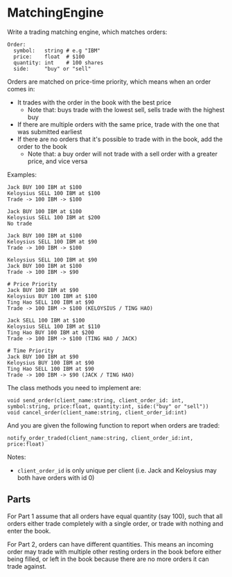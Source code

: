 # MatchingEngine

Write a trading matching engine, which matches orders:
```
Order:
  symbol:   string # e.g "IBM"
  price:    float  # $100
  quantity: int    # 100 shares
  side:     "buy" or "sell"
```

Orders are matched on price-time priority, which means when an order comes in:
- It trades with the order in the book with the best price
  - Note that: buys trade with the lowest sell, sells trade with the highest buy
- If there are multiple orders with the same price, trade with the one that was submitted earliest
- If there are no orders that it's possible to trade with in the book, add the order to the book
  - Note that: a buy order will not trade with a sell order with a greater price, and vice versa

Examples:
```
Jack BUY 100 IBM at $100
Keloysius SELL 100 IBM at $100
Trade -> 100 IBM -> $100

Jack BUY 100 IBM at $100
Keloysius SELL 100 IBM at $200
No trade

Jack BUY 100 IBM at $100
Keloysius SELL 100 IBM at $90
Trade -> 100 IBM -> $100

Keloysius SELL 100 IBM at $90
Jack BUY 100 IBM at $100
Trade -> 100 IBM -> $90

# Price Priority
Jack BUY 100 IBM at $90
Keloysius BUY 100 IBM at $100
Ting Hao SELL 100 IBM at $90
Trade -> 100 IBM -> $100 (KELOYSIUS / TING HAO)

Jack SELL 100 IBM at $100
Keloysius SELL 100 IBM at $110
Ting Hao BUY 100 IBM at $200
Trade -> 100 IBM -> $100 (TING HAO / JACK)

# Time Priority
Jack BUY 100 IBM at $90
Keloysius BUY 100 IBM at $90
Ting Hao SELL 100 IBM at $90
Trade -> 100 IBM -> $90 (JACK / TING HAO)
```

The class methods you need to implement are:
```
void send_order(client_name:string, client_order_id: int, symbol:string, price:float, quantity:int, side:("buy" or "sell"))
void cancel_order(client_name:string, client_order_id:int)
```
And you are given the following function to report when orders are traded:
```
notify_order_traded(client_name:string, client_order_id:int, price:float)
```

Notes:
- `client_order_id` is only unique per client (i.e. Jack and Keloysius may both have orders with id 0)

## Parts
For Part 1 assume that all orders have equal quantity (say 100), such that all orders either trade completely with a single order, or trade with nothing and enter the book.

For Part 2, orders can have different quantities. This means an incoming order may trade with multiple other resting orders in the book before either being filled, or left in the book because there are no more orders it can trade against.